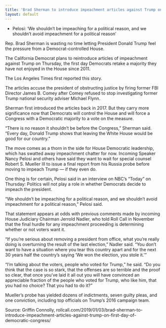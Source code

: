 ```yaml
---
title: 'Brad Sherman to introduce impeachment articles against Trump on first day of Democratic Congress'
layout: default
---
```


- Pelosi: ‘We shouldn’t be impeaching for a political reason, and we shouldn’t avoid impeachment for a political reason’

Rep. Brad Sherman is wasting no time letting President Donald Trump feel the pressure from a Democrat-controlled House.

The California Democrat plans to reintroduce articles of impeachment against Trump on Thursday, the first day Democrats retake a majority they have not enjoyed in the House since 2011.

The Los Angeles Times first reported this story.

The articles accuse the president of obstructing justice by firing former FBI Director James B. Comey after Comey refused to stop investigating former Trump national security adviser Michael Flynn.

Sherman first introduced the articles back in 2017. But they carry more significance now that Democrats will control the House and will force a Congress with a Democratic majority to a vote on the measure.

“There is no reason it shouldn’t be before the Congress,” Sherman said. “Every day, Donald Trump shows that leaving the White House would be good for our country.”

The move comes as a thorn in the side for House Democratic leadership, which has swatted away impeachment chatter for now. Incoming Speaker Nancy Pelosi and others have said they want to wait for special counsel Robert S. Mueller III to issue a final report from his Russia probe before moving to impeach Trump — if they even do.

One thing is for certain, Pelosi said in an interview on NBC’s “Today” on Thursday: Politics will not play a role in whether Democrats decide to impeach the president.

“We shouldn’t be impeaching for a political reason, and we shouldn’t avoid impeachment for a political reason,” Pelosi said.

That statement appears at odds with previous comments made by incoming House Judiciary Chairman Jerrold Nadler, who told Roll Call in November that the final hurdle for any impeachment proceeding is determining whether or not voters want it.

“If you’re serious about removing a president from office, what you’re really doing is overturning the result of the last election,” Nadler said. “You don’t want to have a situation where you tear this country apart and for the next 30 years half the country’s saying ‘We won the election, you stole it.’”

“I’m talking about the voters, people who voted for Trump,” he said. “Do you think that the case is so stark, that the offenses are so terrible and the proof so clear, that once you’ve laid it all out you will have convinced an appreciable fraction of the people who voted for Trump, who like him, that you had no choice? That you had to do it?”

Mueller’s probe has yielded dozens of indictments, seven guilty pleas, and one conviction, including top officials on Trump’s 2016 campaign team.

Source: Griffin Connolly, rollcall.com/2019/01/03/brad-sherman-to-introduce-impeachment-articles-against-trump-on-first-day-of-democratic-congress/